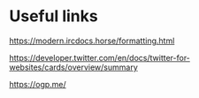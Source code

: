 # Useful links

https://modern.ircdocs.horse/formatting.html

https://developer.twitter.com/en/docs/twitter-for-websites/cards/overview/summary

https://ogp.me/
